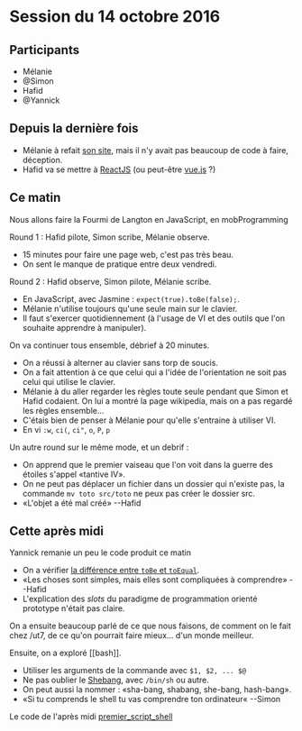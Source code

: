 # Session du 14 octobre 2016

## Participants

- Mélanie
- @Simon
- Hafid
- @Yannick

## Depuis la dernière fois

- Mélanie à refait [son site](http://melanie-almeida.com/), mais il n'y avait
  pas beaucoup de code à faire, déception.
- Hafid va se mettre à [ReactJS](https://facebook.github.io/react/) (ou
  peut-être [vue.js](http://vuejs.org/) ?)

## Ce matin

Nous allons faire la Fourmi de Langton en JavaScript, en mobProgramming

Round 1 : Hafid pilote, Simon scribe, Mélanie observe.

- 15 minutes pour faire une page web, c'est pas très beau.
- On sent le manque de pratique entre deux vendredi.

Round 2 : Hafid observe, Simon pilote, Mélanie scribe.

- En JavaScript, avec Jasmine : `expect(true).toBe(false);`.
- Mélanie n'utilise toujours qu'une seule main sur le clavier.
- Il faut s'exercer quotidiennement (à l'usage de VI et des outils que l'on
  souhaite apprendre à manipuler).

On va continuer tous ensemble, débrief à 20 minutes.

- On a réussi à alterner au clavier sans torp de soucis.
- On a fait attention à ce que celui qui a l'idée de l'orientation ne soit pas
  celui qui utilise le clavier.
- Mélanie à du aller regarder les règles toute seule pendant que Simon et Hafid
  codaient. On lui a montré la page wikipedia, mais on a pas regardé les règles
  ensemble...
- C'étais bien de penser à Mélanie pour qu'elle s'entraine à utiliser VI.
- En vi `:w`, `ci(`, `ci"`, `o`, `P`, `p`

Un autre round sur le même mode, et un debrif :

- On apprend que le premier vaiseau que l'on voit dans la guerre des étoiles
  s'appel «tantive IV».
- On ne peut pas déplacer un fichier dans un dossier qui n'existe pas, la
  commande `mv toto src/toto` ne peux pas créer le dossier src.
- «L'objet a été mal créé» --Hafid

## Cette après midi

Yannick remanie un peu le code produit ce matin

- On a vérifier [la différence entre `toBe` et
  `toEqual`](https://github.com/ut7/rookie-club/releases/tag/javascript-spec-diffrence-entre-tobe-et-toequal).
- «Les choses sont simples, mais elles sont compliquées à comprendre» --Hafid
- L'explication des _slots_ du paradigme de programmation orienté prototype n'était pas claire.

On a ensuite beaucoup parlé de ce que nous faisons, de comment on le fait chez /ut7, de ce qu'on pourrait faire mieux... d'un monde meilleur.

Ensuite, on a exploré [[bash]].

- Utiliser les arguments de la commande avec `$1, $2, ... $@`
- Ne pas oublier le [Shebang](https://fr.wikipedia.org/wiki/Shebang), avec `/bin/sh` ou autre.
- On peut aussi la nommer : «sha-bang, shabang, she-bang, hash-bang».
- «Si tu comprends le shell tu vas comprendre ton ordinateur« --Simon

Le code de l'après midi [premier_script_shell](https://github.com/ut7/rookie-club/releases/tag/premier_script_shell)
